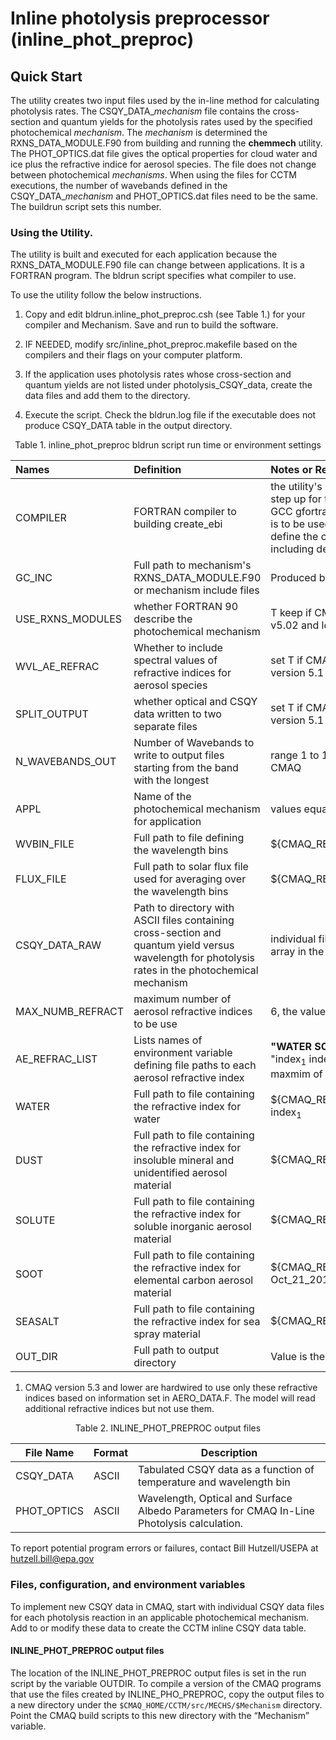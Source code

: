 # Inline photolysis preprocessor (inline_phot_preproc)

##  Quick Start

The utility creates two input files used by the in-line method for calculating photolysis rates. The CSQY_DATA\_*mechanism* file contains the 
cross-section and quantum yields for the photolysis rates used by the specified photochemical *mechanism*. The *mechanism* is determined the RXNS_DATA_MODULE.F90 from building and running the
 **chemmech** utility. The PHOT_OPTICS.dat file gives the optical properties for cloud water and ice plus the refractive indice for aerosol species. The file does not change between photochemical *mechanisms*.
When using the files for CCTM executions, the number of wavebands defined in the CSQY_DATA\_*mechanism* and PHOT_OPTICS.dat files need to be the same. The buildrun script sets this number.


###  Using the Utility.

The utility is built and executed for each application because the RXNS_DATA_MODULE.F90 file can change between applications. It is a FORTRAN program.  The bldrun script specifies what compiler to use.

To use the utility follow the below instructions.

1) Copy and edit bldrun.inline_phot_preproc.csh (see Table 1.) for your compiler and Mechanism. Save and run to build the software.

2)  IF NEEDED, modify src/inline_phot_preproc.makefile based on the compilers and their flags on your computer platform.

3) If the application uses photolysis rates whose cross-section and quantum yields are not listed under photolysis_CSQY_data, create the data files and add them to the directory.

4) Execute the script. Check the bldrun.log file if the executable does not produce CSQY_DATA table in the output directory.  
<center> Table 1. inline_phot_preproc bldrun script run time or environment settings </center>

 |  Names | Definition | Notes or Recommeded Value |      
 |:-----|:-----|:------|     
 |  COMPILER        | FORTRAN compiler to building create_ebi | the utility's makefile, _src/inline_phot_preproc.makefile_, is step up for the Intel (INTEL), Portland Group (PGF90) and GCC gfortran (GFORT) compilers. If a separate compiler is to be used, the user has to modify the makefile to define the compiler and its compile flags, recommend including debugging flags| 
 |   GC_INC  | Full path to mechanism's RXNS_DATA_MODULE.F90 or mechanism include files | Produced by CHEMMECH utility | 
 |   USE_RXNS_MODULES  | whether FORTRAN 90 describe the photochemical mechanism | T keep if CMAQ v5.1 or higher but comment out if CMAQ v5.02 and lower |   
 |   WVL_AE_REFRAC  | Whether to include spectral values of refractive indices for aerosol species | set T if CMAQ v5.1 or higher and  if CMAQ lower than version 5.1 |   
 |   SPLIT_OUTPUT   | whether optical and CSQY data written to two separate files | set T if CMAQ v5.1 or higher and  if CMAQ lower than version 5.1 |   
 |   N_WAVEBANDS_OUT   | Number of Wavebands to write to output files starting from the band with the longest | range 1 to 18; use 7 for CMAQ and 11 from MPAS-CMAQ |      
 |   APPL   | Name of the photochemical mechanism for application | values equals MECHNAME in RXNS_DATA_MODULE.F90  |  
 |   WVBIN_FILE | Full path to file defining the wavelength bins | ${CMAQ_REPO}/UTIL/flux_data/wavel-bins.dat |
 |   FLUX_FILE  | Full path to solar flux file used for averaging over the wavelength bins  |  ${CMAQ_REPO}/UTIL/flux_data/solar-p05nm-UCI.dat | 
 | CSQY_DATA_RAW | Path to directory with ASCII files containing cross-section and quantum yield versus wavelength for photolysis rates in the photochemical mechanism | individual file names correspond to values in the PHOTAB array in the RXNS_DATA_MODULE.F90 file |  
 | MAX_NUMB_REFRACT | maximum number of aerosol refractive indices to be use | 6, the value can be greater than the actual number used  |
 | AE_REFRAC_LIST | Lists names of environment variable defining file paths to each aerosol refractive index | **"WATER SOLUTE DUST SEASALT SOOT"**<sup>1</sup>; in general "index<sub>1</sub> index<sub>2</sub> ... index<sub>n</sub>" where index<sub>i</sub> defines from 1 to a maxmim of MAX_NUMB_REFRACT file paths | 
 | WATER | Full path to file containing the refractive index for water | ${CMAQ_REPO}/water_clouds/water_refractive_index.dat, index<sub>1</sub> |
 | DUST | Full path to file containing the refractive index for insoluble mineral and unidentified aerosol material | ${CMAQ_REPO}/water_clouds/inso00, index<sub>2</sub> |
 | SOLUTE | Full path to file containing the refractive index for soluble inorganic aerosol material | ${CMAQ_REPO}/water_clouds/waso00, index<sub>3</sub> |
 | SOOT | Full path to file containing the refractive index for elemental carbon aerosol material | ${CMAQ_REPO}/water_clouds/soot00-two_way-Oct_21_2012, index<sub>4</sub> |
 | SEASALT | Full path to file containing the refractive index for sea spray material | ${CMAQ_REPO}/water_clouds/ssam00, index<sub>5</sub> |
 |   OUT_DIR    | Full path to output directory | Value is the user's preference | 
 
 1. CMAQ version 5.3 and lower are hardwired to use only these refractive indices based on information set in AERO_DATA.F. The model will read additional refractive indices but not use them.


<center> Table 2. INLINE_PHOT_PREPROC output files </center>

|File Name|Format|Description|
|----------------|------------|------------------------------------------------------------|
|CSQY_DATA|ASCII|Tabulated CSQY data as a function of temperature and wavelength bin|
|PHOT_OPTICS|ASCII|Wavelength, Optical and Surface Albedo Parameters for CMAQ In-Line Photolysis calculation.|


To report potential program errors or failures, contact Bill Hutzell/USEPA at hutzell.bill@epa.gov

### Files, configuration, and environment variables

To implement new CSQY data in CMAQ, start with individual CSQY data files for each photolysis reaction in an applicable photochemical mechanism. Add to or modify these data to create the CCTM inline CSQY data table.


#### INLINE_PHOT_PREPROC output files



The location of the INLINE_PHOT_PREPROC output files is set in the run script by the variable OUTDIR. To compile a version of the CMAQ programs that use the files created by INLINE_PHO_PREPROC, copy the output files to a new directory under the `$CMAQ_HOME/CCTM/src/MECHS/$Mechanism` directory. Point the CMAQ build scripts to this new directory with the “Mechanism” variable.
